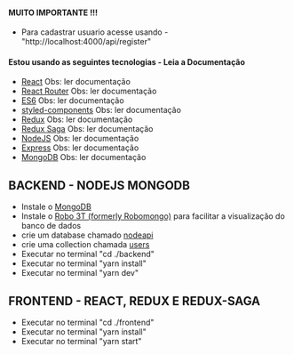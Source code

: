 #### MUITO IMPORTANTE !!!
-  Para cadastrar usuario acesse usando  - "http://localhost:4000/api/register"

#### Estou usando as seguintes tecnologias - Leia a Documentação

-   [React](https://pt-br.reactjs.org/docs/getting-started.html) Obs: ler documentação
-   [React Router](https://reacttraining.com/react-router/web/guides/quick-start) Obs: ler documentação
-   [ES6](http://es6-features.org/) Obs: ler documentação
-   [styled-components](https://www.styled-components.com/) Obs: ler documentação
-   [Redux](https://redux.js.org/) Obs: ler documentação
-   [Redux Saga](https://redux-saga.js.org/) Obs: ler documentação
-   [NodeJS](https://nodejs.org/en/docs/) Obs: ler documentação
-   [Express](https://expressjs.com/pt-br/) Obs: ler documentação
-   [MongoDB](https://www.mongodb.com/) Obs: ler documentação

## BACKEND - NODEJS MONGODB

-   Instale o [MongoDB](https://www.mongodb.com/)
-   Instale o [Robo 3T (formerly Robomongo)](https://robomongo.org/download) para facilitar a visualização do banco de dados
-   crie um database chamado [nodeapi]()
-   crie uma collection chamada [users]()
-   Executar no terminal "cd ./backend"
-   Executar no terminal "yarn install"
-   Executar no terminal "yarn dev"

## FRONTEND - REACT, REDUX E REDUX-SAGA

-   Executar no terminal "cd ./frontend"
-   Executar no terminal "yarn install"
-   Executar no terminal "yarn start"